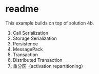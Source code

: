 # readme

This example builds on top of solution 4b.

1. Call Serialization
2. Storage Serialization
3. Persistence
4. MessagePack
5. Transaction
6. Distributed Transaction
7. 重分区（activation repartitioning）
